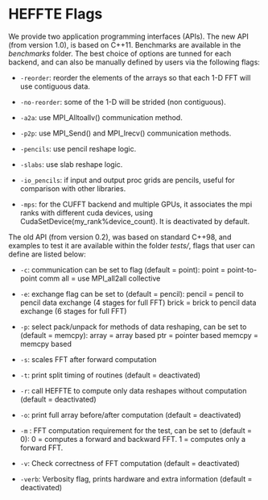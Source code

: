 HEFFTE Flags
============
We provide two application programming interfaces (APIs). The new API (from version 1.0), is based on C++11. Benchmarks are available in the *benchmarks* folder. The best choice of options are tunned for each backend, and can also be manually defined by users via the following flags:

- `-reorder`: reorder the elements of the arrays so that each 1-D FFT will use contiguous data.

- `-no-reorder`: some of the 1-D will be strided (non contiguous).

- `-a2a`: use MPI_Alltoallv() communication method.

- `-p2p`: use MPI_Send() and MPI_Irecv() communication methods.

- `-pencils`: use pencil reshape logic.

- `-slabs`: use slab reshape logic.

- `-io_pencils`: if input and output proc grids are pencils, useful for comparison with other libraries.

- `-mps`: for the CUFFT backend and multiple GPUs, it associates the mpi ranks with different cuda devices, using CudaSetDevice(my_rank%device_count). It is deactivated by default.

The old API (from version 0.2), was based on standard C++98, and examples to test it are available within the folder *tests/*, flags that user can define are listed below:

- `-c`: communication  can be set to flag (default = point):
          point = point-to-point comm
          all = use MPI_all2all collective

- `-e`: exchange flag can be set to (default = pencil):
          pencil = pencil to pencil data exchange (4 stages for full FFT)
          brick = brick to pencil data exchange (6 stages for full FFT)

- `-p`: select pack/unpack for methods of data reshaping, can be set to (default = memcpy):
          array = array based
          ptr = pointer based
          memcpy = memcpy based

- `-s`: scales FFT after forward computation

- `-t`: print split timing of routines (default = deactivated)

- `-r`: call HEFFTE to compute only data reshapes without computation (default = deactivated)

- `-o`: print full array before/after computation (default = deactivated)

- `-m` : FFT computation requirement for the test, can be set to (default = 0):
          0 = computes a forward and backward FFT.
          1 = computes only a forward FFT.

- `-v`: Check correctness of FFT computation (default = deactivated)

- `-verb`: Verbosity flag, prints hardware and extra information (default = deactivated)
